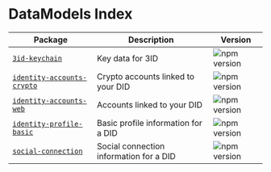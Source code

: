 # DataModels Index

| Package                                                           | Description                         | Version                                                                               |
| ----------------------------------------------------------------- | ----------------------------------- | ------------------------------------------------------------------------------------- |
| [`3id-keychain`](./packages/3id-keychain)                         | Key data for 3ID                    | ![npm version](https://img.shields.io/npm/v/@datamodels/3id-keychain.svg)             |
| [`identity-accounts-crypto`](./packages/identity-accounts-crypto) | Crypto accounts linked to your DID  | ![npm version](https://img.shields.io/npm/v/@datamodels/identity-accounts-crypto.svg) |
| [`identity-accounts-web`](./packages/identity-accounts-web)       | Accounts linked to your DID         | ![npm version](https://img.shields.io/npm/v/@datamodels/identity-accounts-web.svg)    |
| [`identity-profile-basic`](./packages/identity-profile-basic)     | Basic profile information for a DID | ![npm version](https://img.shields.io/npm/v/@datamodels/identity-profile-basic.svg)   |
| [`social-connection`](./packages/social-connection)     | Social connection information for a DID | ![npm version](https://img.shields.io/npm/v/@datamodels/social-connection.svg)   |
